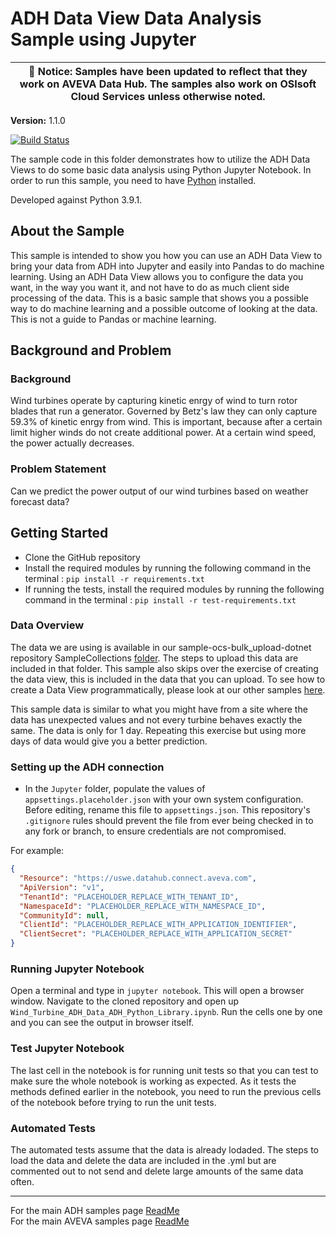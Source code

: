 # ADH Data View Data Analysis Sample using Jupyter

| :loudspeaker: **Notice**: Samples have been updated to reflect that they work on AVEVA Data Hub. The samples also work on OSIsoft Cloud Services unless otherwise noted. |
| -----------------------------------------------------------------------------------------------|  

**Version:** 1.1.0

[![Build Status](https://dev.azure.com/osieng/engineering/_apis/build/status/product-readiness/ADH/aveva.sample-adh-data_views_jupyter-python?branchName=main)](https://dev.azure.com/osieng/engineering/_build/latest?definitionId=3095&branchName=main)

The sample code in this folder demonstrates how to utilize the ADH Data Views to do some basic data analysis using Python Jupyter Notebook. In order to run this sample, you need to have [Python](https://www.python.org/downloads/) installed.

Developed against Python 3.9.1.

## About the Sample

This sample is intended to show you how you can use an ADH Data View to bring your data from ADH into Jupyter and easily into Pandas to do machine learning. Using an ADH Data View allows you to configure the data you want, in the way you want it, and not have to do as much client side processing of the data. This is a basic sample that shows you a possible way to do machine learning and a possible outcome of looking at the data. This is not a guide to Pandas or machine learning.

## Background and Problem

### Background

Wind turbines operate by capturing kinetic enrgy of wind to turn rotor blades that run a generator. Governed by Betz's law they can only capture 59.3% of kinetic enrgy from wind. This is important, because after a certain limit higher winds do not create additional power. At a certain wind speed, the power actually decreases.

### Problem Statement

Can we predict the power output of our wind turbines based on weather forecast data?

## Getting Started

- Clone the GitHub repository
- Install the required modules by running the following command in the terminal : `pip install -r requirements.txt`
- If running the tests, install the required modules by running the following command in the terminal : `pip install -r test-requirements.txt`

### Data Overview

The data we are using is available in our sample-ocs-bulk_upload-dotnet repository SampleCollections [folder](https://github.com/osisoft/sample-ocs-bulk_upload-dotnet/tree/main/SampleCollections/DataViewWind). The steps to upload this data are included in that folder. This sample also skips over the exercise of creating the data view, this is included in the data that you can upload. To see how to create a Data View programmatically, please look at our other samples [here](https://github.com/osisoft/OSI-Samples-OCS/blob/main/docs/DATA_VIEWS_README.md).

This sample data is similar to what you might have from a site where the data has unexpected values and not every turbine behaves exactly the same. The data is only for 1 day. Repeating this exercise but using more days of data would give you a better prediction.

### Setting up the ADH connection

- In the `Jupyter` folder, populate the values of `appsettings.placeholder.json` with your own system configuration. Before editing, rename this file to `appsettings.json`. This repository's `.gitignore` rules should prevent the file from ever being checked in to any fork or branch, to ensure credentials are not compromised.

For example:

```json
{
  "Resource": "https://uswe.datahub.connect.aveva.com",
  "ApiVersion": "v1",
  "TenantId": "PLACEHOLDER_REPLACE_WITH_TENANT_ID",
  "NamespaceId": "PLACEHOLDER_REPLACE_WITH_NAMESPACE_ID",
  "CommunityId": null,
  "ClientId": "PLACEHOLDER_REPLACE_WITH_APPLICATION_IDENTIFIER",
  "ClientSecret": "PLACEHOLDER_REPLACE_WITH_APPLICATION_SECRET"
}
```

### Running Jupyter Notebook

Open a terminal and type in `jupyter notebook`. This will open a browser window. Navigate to the cloned repository and open up `Wind_Turbine_ADH_Data_ADH_Python_Library.ipynb`. Run the cells one by one and you can see the output in browser itself.

### Test Jupyter Notebook

The last cell in the notebook is for running unit tests so that you can test to make sure the whole notebook is working as expected. As it tests the methods defined earlier in the notebook, you need to run the previous cells of the notebook before trying to run the unit tests.

### Automated Tests

The automated tests assume that the data is already lodaded. The steps to load the data and delete the data are included in the .yml but are commented out to not send and delete large amounts of the same data often.

---

For the main ADH samples page [ReadMe](https://github.com/osisoft/OSI-Samples-OCS)  
For the main AVEVA samples page [ReadMe](https://github.com/osisoft/OSI-Samples)
